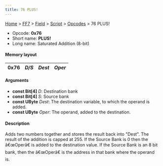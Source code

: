 ```yaml
---
title: 76 PLUS!
---
```


[Home](../../../../Main%20Page.md.md) > [FF7](../../../../FF7.md) > [Field](../../../Field.md) > [Script](../../Script.md) > [Opcodes](../Opcodes.md) > 76 PLUS!

-   Opcode: **0x76**
-   Short name: **PLUS!**
-   Long name: Saturated Addition (8-bit)

#### Memory layout

| 0x76 | *D/S* | *Dest* | *Oper* |
|------|-------|--------|--------|

#### Arguments

-   **const Bit\[4\]** *D*: Destination bank
-   **const Bit\[4\]** *S*: Source bank
-   **const UByte** *Dest*: The destination variable, to which the
    operand is added.
-   **const UByte** *Oper*: The operand, added to the destination.

#### Description

Adds two numbers together and stores the result back into "Dest". The
result of the addition is capped at 255. If the Source Bank is 0 then
the â€œOperâ€ is added to the destination value. If the Source Bank is
an 8 bit bank, then the â€œOperâ€ is the address in that bank where the
operand is.
